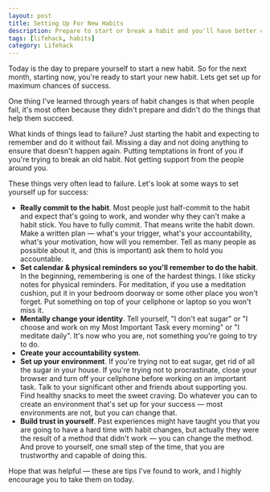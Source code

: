 ```yaml
---
layout: post
title: Setting Up For New Habits
description: Prepare to start or break a habit and you'll have better chances of success.
tags: [lifehack, habits]
category: Lifehack
---
```

Today is the day to prepare yourself to start a new habit. So for the next month, starting now, you're ready to start your new habit. Lets get set up for maximum chances of success.

One thing I've learned through years of habit changes is that when people fail, it's most often because they didn't prepare and didn't do the things that help them succeed.

What kinds of things lead to failure? Just starting the habit and expecting to remember and do it without fail. Missing a day and not doing anything to ensure that doesn't happen again. Putting temptations in front of you if you're trying to break an old habit. Not getting support from the people around you.

These things very often lead to failure. Let's look at some ways to set yourself up for success:

- **Really commit to the habit**. Most people just half-commit to the habit and expect that's going to work, and wonder why they can't make a habit stick. You have to fully commit. That means write the habit down. Make a written plan — what's your trigger, what's your accountability, what's your motivation, how will you remember. Tell as many people as possible about it, and (this is important) ask them to hold you accountable.
- **Set calendar & physical reminders so you'll remember to do the habit**. In the beginning, remembering is one of the hardest things. I like sticky notes for physical reminders. For meditation, if you use a meditation cushion, put it in your bedroom doorway or some other place you won't forget. Put something on top of your cellphone or laptop so you won't miss it.
- **Mentally change your identity**. Tell yourself, "I don't eat sugar" or "I choose and work on my Most Important Task every morning" or "I meditate daily". It's now who you are, not something you're going to try to do.
- **Create your accountability system**.
- **Set up your environment**. If you're trying not to eat sugar, get rid of all the sugar in your house. If you're trying not to procrastinate, close your browser and turn off your cellphone before working on an important task. Talk to your significant other and friends about supporting you. Find healthy snacks to meet the sweet craving. Do whatever you can to create an environment that's set up for your success — most environments are not, but you can change that.
- **Build trust in yourself**. Past experiences might have taught you that you are going to have a hard time with habit changes, but actually they were the result of a method that didn't work — you can change the method. And prove to yourself, one small step of the time, that you are trustworthy and capable of doing this.

Hope that was helpful — these are tips I've found to work, and I highly encourage you to take them on today.
